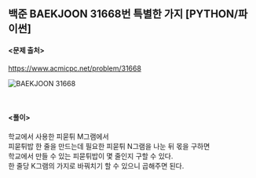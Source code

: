 ## 백준 BAEKJOON 31668번 특별한 가지 [PYTHON/파이썬]

#### <문제 출처><br>
https://www.acmicpc.net/problem/31668

![BAEKJOON 31668](https://blog.kakaocdn.net/dn/JHUtR/btsGpn8YQhE/7fV5h9Pn9FQKzgkqJOcMC0/img.png)

<br>

#### <풀이><br>

학교에서 사용한 피묻튀 M그램에서  
피묻튀밥 한 줄을 만드는데 필요한 피묻튀 N그램을 나눈 뒤 몫을 구하면  
학교에서 만들 수 있는 피묻튀밥이 몇 줄인지 구할 수 있다.  
한 줄당 K그램의 가지로 바꿔치기 할 수 있으니 곱해주면 된다.  